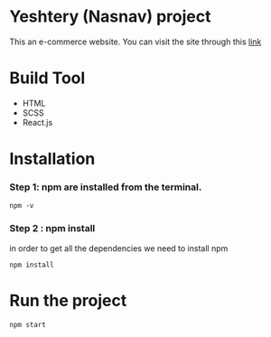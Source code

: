 # Yeshtery (Nasnav) project

This an e-commerce website.
You can visit the site through this [link](https://mostafa-abdelraheem.github.io/Nasnav-task/)

# Build Tool

- HTML
- SCSS
- React.js

# Installation

### Step 1: npm are installed from the terminal.

```
npm -v
```

### Step 2 : npm install

in order to get all the dependencies we need to install npm

```
npm install
```

# Run the project

```
npm start
```
